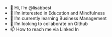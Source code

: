- 👋 Hi, I’m @lisabbest
- 👀 I’m interested in Education and Mindfulness 
- 🌱 I’m currently learning Business Management
- 💞️ I’m looking to collaborate on Github
- 📫 How to reach me via Linked In 

<!---
lisabbest/lisabbest is a ✨ special ✨ repository because its `README.md` (this file) appears on your GitHub profile.
You can click the Preview link to take a look at your changes.
--->
